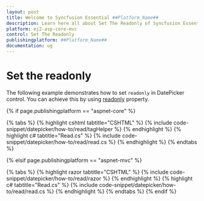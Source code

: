 ```yaml
---
layout: post
title: Welcome to Syncfusion Essential ##Platform_Name##
description: Learn here all about Set The Readonly of Syncfusion Essential ##Platform_Name## widgets based on HTML5 and jQuery.
platform: ej2-asp-core-mvc
control: Set The Readonly
publishingplatform: ##Platform_Name##
documentation: ug
---
```



# Set the readonly

The following example demonstrates how to set `readonly` in DatePicker control.
You can achieve this by using [readonly](https://help.syncfusion.com/cr/aspnetcore-js2/Syncfusion.EJ2.Calendars.DatePicker.html#Syncfusion_EJ2_Calendars_DatePicker_Readonly) property.

{% if page.publishingplatform == "aspnet-core" %}

{% tabs %}
{% highlight cshtml tabtitle="CSHTML" %}
{% include code-snippet/datepicker/how-to/read/tagHelper %}
{% endhighlight %}
{% highlight c# tabtitle="Read.cs" %}
{% include code-snippet/datepicker/how-to/read/read.cs %}
{% endhighlight %}
{% endtabs %}

{% elsif page.publishingplatform == "aspnet-mvc" %}

{% tabs %}
{% highlight razor tabtitle="CSHTML" %}
{% include code-snippet/datepicker/how-to/read/razor %}
{% endhighlight %}
{% highlight c# tabtitle="Read.cs" %}
{% include code-snippet/datepicker/how-to/read/read.cs %}
{% endhighlight %}
{% endtabs %}
{% endif %}

